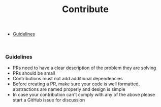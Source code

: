 <h1 id="contribute" align="center">Contribute<br><br></h1>

- [Guidelines](#guidelines)

<br>

<h3 id="guidelines">Guidelines</h3>

- PRs need to have a clear description of the problem they are solving
- PRs should be small
- Contributions must not add additional dependencies
- Before creating a PR, make sure your code is well formatted, abstractions are named properly and design is simple
- In case your contribution can't comply with any of the above please start a GitHub issue for discussion

<br>
